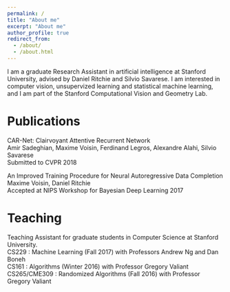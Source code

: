 ```yaml
---
permalink: /
title: "About me"
excerpt: "About me"
author_profile: true
redirect_from: 
  - /about/
  - /about.html
---
```


I am a graduate Research Assistant in artificial intelligence at Stanford University, advised by Daniel Ritchie and Silvio Savarese. I am interested in computer vision, unsupervized learning and statistical machine learning, and I am part of the Stanford Computational Vision and Geometry Lab.



Publications
======
CAR-Net: Clairvoyant Attentive Recurrent Network  
Amir Sadeghian, Maxime Voisin, Ferdinand Legros, Alexandre Alahi, Silvio Savarese  
Submitted to CVPR 2018  


An Improved Training Procedure for Neural Autoregressive Data Completion  
Maxime Voisin, Daniel Ritchie  
Accepted at NIPS Workshop for Bayesian Deep Learning 2017  

Teaching
======
Teaching Assistant for graduate students in Computer Science at Stanford University.  
CS229 : Machine Learning (Fall 2017) with Professors Andrew Ng and Dan Boneh  
CS161 : Algorithms (Winter 2016) with Professor Gregory Valiant  
CS265/CME309 : Randomized Algorithms (Fall 2016) with Professor Gregory Valiant  
